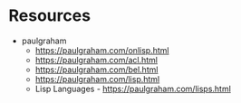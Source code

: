 # Resources

- paulgraham
    - <https://paulgraham.com/onlisp.html>
    - <https://paulgraham.com/acl.html>
    - <https://paulgraham.com/bel.html>
    - <https://paulgraham.com/lisp.html>
    - Lisp Languages - <https://paulgraham.com/lisps.html>